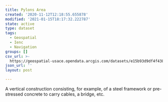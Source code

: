 ```yaml
---
title: Pylons Area
created: '2020-11-12T12:18:55.655878'
modified: '2021-01-15T18:17:32.222787'
state: active
type: dataset
tags:
  - Geospatial
  - Ienc
  - Navigation
groups: []
csv_url: >-
  https://geospatial-usace.opendata.arcgis.com/datasets/e15b93d9df4f438c8dbd09d2fed770fb_0.csv?outSR=%7B%22latestWkid%22%3A4326%2C%22wkid%22%3A4326%7D
json_url: ''
layout: post

---
```

A vertical construction consisting, for example, of a steel framework or pre-stressed concrete to carry cables, a bridge, etc.
